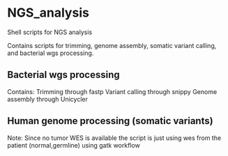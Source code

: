# NGS_analysis
Shell scripts for NGS analysis

Contains scripts for trimming, genome assembly, somatic variant calling, and bacterial wgs processing.

## Bacterial wgs processing 
Contains:
Trimming through fastp 
Variant calling through snippy
Genome assembly through Unicycler

## Human genome processing (somatic variants)
Note: Since no tumor WES is available the script is just using wes from the patient (normal,germline)
using gatk workflow
